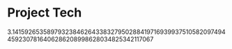 # Project Tech

3.141592653589793238462643383279502884197169399375105820974944592307816406286208998628034825342117067
